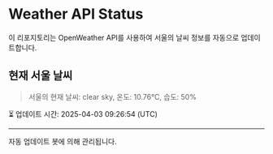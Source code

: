 
# Weather API Status

이 리포지토리는 OpenWeather API를 사용하여 서울의 날씨 정보를 자동으로 업데이트합니다.

## 현재 서울 날씨
> 서울의 현재 날씨: clear sky, 온도: 10.76°C, 습도: 50%

⏳ 업데이트 시간: 2025-04-03 09:26:54 (UTC)

---
자동 업데이트 봇에 의해 관리됩니다.
